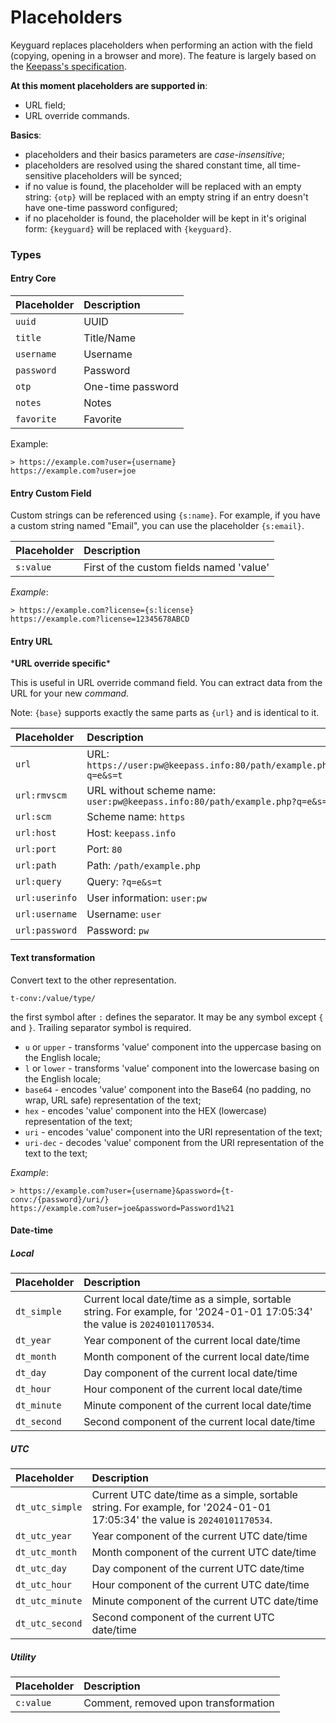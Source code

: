 # Placeholders

Keyguard replaces placeholders when performing an action with the field (copying, opening in a browser and more). The feature is largely based on the [Keepass's specification](https://keepass.info/help/base/placeholders.html). 

**At this moment placeholders are supported in**:

- URL field;
- URL override commands.

**Basics**:

- placeholders and their basics parameters are _case-insensitive_;
- placeholders are resolved using the shared constant time, all time-sensitive placeholders will be synced;
- if no value is found, the placeholder will be replaced with an empty string: `{otp}` will be replaced with an empty string if an entry doesn't have one-time password configured;
- if no placeholder is found, the placeholder will be kept in it's original form: `{keyguard}` will be replaced with `{keyguard}`.

### Types
#### Entry Core

| Placeholder | Description |
| :- | :---- |
| `uuid` | UUID |
| `title` | Title/Name  |
| `username` | Username |
| `password` | Password |
| `otp` | One-time password |
| `notes` | Notes |
| `favorite` | Favorite |

Example:
```
> https://example.com?user={username}
https://example.com?user=joe
```

#### Entry Custom Field
Custom strings can be referenced using `{s:name}`. For example, if you have a custom string named "Email", you can use the placeholder `{s:email}`. 

| Placeholder | Description |
| :- | :---- |
| `s:value` | First of the custom fields named 'value' |

_Example_:
```
> https://example.com?license={s:license}
https://example.com?license=12345678ABCD
```

#### Entry URL
\***URL override specific**\*

This is useful in URL override command field. You can extract data from the URL for your new *command*.

Note: `{base}` supports exactly the same parts as `{url}` and is identical to it.  

| Placeholder | Description |
| :- | :---- |
| `url` | URL: `https://user:pw@keepass.info:80/path/example.php?q=e&s=t` |
| `url:rmvscm` | URL without scheme name: `user:pw@keepass.info:80/path/example.php?q=e&s=t` |
| `url:scm` | Scheme name: `https` |
| `url:host` | Host: `keepass.info` |
| `url:port` | Port: `80` |
| `url:path` | Path: `/path/example.php` |
| `url:query` | Query: `?q=e&s=t` |
| `url:userinfo` | User information: `user:pw` |
| `url:username` | Username: `user` |
| `url:password` | Password: `pw` |

#### Text transformation

Convert text to the other representation.

```
t-conv:/value/type/
```
the first symbol after `:` defines the separator. It may be any symbol except `{` and `}`. Trailing separator symbol is required.

- `u` or `upper` - transforms 'value' component into the uppercase basing on the English locale;
- `l` or `lower` - transforms 'value' component into the lowercase basing on the English locale;
- `base64` - encodes 'value' component into the Base64 (no padding, no wrap, URL safe) representation of the text;
- `hex` - encodes 'value' component into the HEX (lowercase) representation of the text;
- `uri` - encodes 'value' component into the URI representation of the text;
- `uri-dec` - decodes 'value' component from the URI representation of the text to the text;

_Example_:
```
> https://example.com?user={username}&password={t-conv:/{password}/uri/}
https://example.com?user=joe&password=Password1%21
```


#### Date-time
##### Local

| Placeholder | Description |
| :- | :---- |
| `dt_simple` | Current local date/time as a simple, sortable string. For example, for '2024-01-01 17:05:34' the value is `20240101170534`. |
| `dt_year` | Year component of the current local date/time |
| `dt_month` | Month component of the current local date/time |
| `dt_day` | Day component of the current local date/time |
| `dt_hour` | Hour component of the current local date/time |
| `dt_minute` | Minute component of the current local date/time |
| `dt_second` | Second component of the current local date/time |

##### UTC

| Placeholder | Description |
| :- | :---- |
| `dt_utc_simple` | Current UTC date/time as a simple, sortable string. For example, for '2024-01-01 17:05:34' the value is `20240101170534`. |
| `dt_utc_year` | Year component of the current UTC date/time |
| `dt_utc_month` | Month component of the current UTC date/time |
| `dt_utc_day` | Day component of the current UTC date/time |
| `dt_utc_hour` | Hour component of the current UTC date/time |
| `dt_utc_minute` | Minute component of the current UTC date/time |
| `dt_utc_second` | Second component of the current UTC date/time |

##### Utility

| Placeholder | Description |
| :-- | :---- |
| `c:value` | Comment, removed upon transformation |
